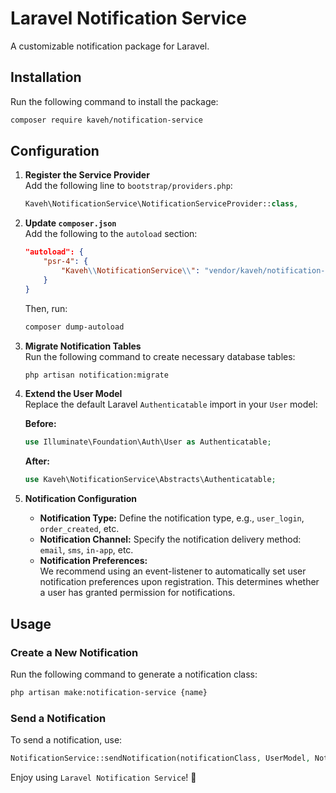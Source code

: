 # Laravel Notification Service

A customizable notification package for Laravel.

## Installation

Run the following command to install the package:

```sh
composer require kaveh/notification-service
```

## Configuration

1. **Register the Service Provider**  
   Add the following line to `bootstrap/providers.php`:

   ```php
   Kaveh\NotificationService\NotificationServiceProvider::class,
   ```

2. **Update `composer.json`**  
   Add the following to the `autoload` section:

   ```json
   "autoload": {
       "psr-4": {
           "Kaveh\\NotificationService\\": "vendor/kaveh/notification-service/src/"
       }
   }
   ```

   Then, run:

   ```sh
   composer dump-autoload
   ```

3. **Migrate Notification Tables**  
   Run the following command to create necessary database tables:

   ```sh
   php artisan notification:migrate
   ```

4. **Extend the User Model**  
   Replace the default Laravel `Authenticatable` import in your `User` model:

   **Before:**
   ```php
   use Illuminate\Foundation\Auth\User as Authenticatable;
   ```

   **After:**
   ```php
   use Kaveh\NotificationService\Abstracts\Authenticatable;
   ```

5. **Notification Configuration**
    - **Notification Type:** Define the notification type, e.g., `user_login`, `order_created`, etc.
    - **Notification Channel:** Specify the notification delivery method: `email`, `sms`, `in-app`, etc.
    - **Notification Preferences:**  
      We recommend using an event-listener to automatically set user notification preferences upon registration. This determines whether a user has granted permission for notifications.

## Usage

### Create a New Notification

Run the following command to generate a notification class:

```sh
php artisan make:notification-service {name}
```

### Send a Notification

To send a notification, use:

```php
NotificationService::sendNotification(notificationClass, UserModel, NotificationType, ?array data = []);
```

Enjoy using `Laravel Notification Service`! 🚀



